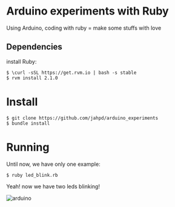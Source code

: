 # Arduino experiments with Ruby

Using Arduino, coding with ruby = make some stuffs with love

## Dependencies

install Ruby:

```
$ \curl -sSL https://get.rvm.io | bash -s stable
$ rvm install 2.1.0
```

# Install

```
$ git clone https://github.com/jahpd/arduino_experiments
$ bundle install
```

# Running

Until now, we have only one example:

```
$ ruby led_blink.rb
```

Yeah! now we have two leds blinking!

![arduino](https://lh5.googleusercontent.com/-e5PX-N6jcl4/U3PBJaNwS3I/AAAAAAAAARw/hOnJsuUY1JQ/s640/2014-05-14%252016.08.18.jpg)

